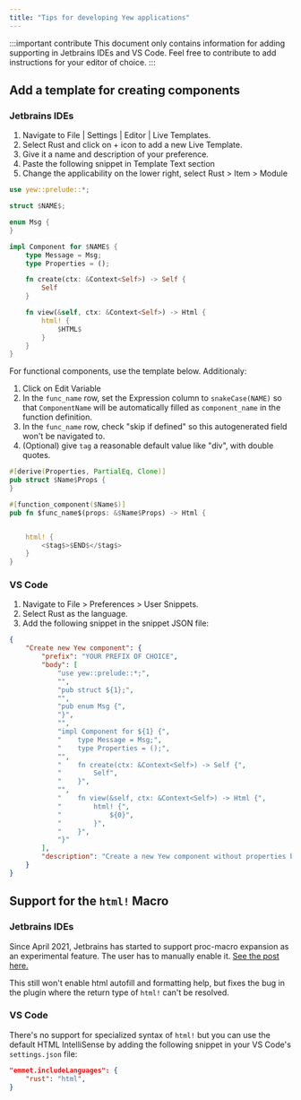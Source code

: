 ```yaml
---
title: "Tips for developing Yew applications"
---
```


:::important contribute
This document only contains information for adding supporting in Jetbrains IDEs and VS Code.
Feel free to contribute to add instructions for your editor of choice. 
:::

## Add a template for creating components

### Jetbrains IDEs

1. Navigate to File | Settings | Editor | Live Templates.
2. Select Rust and click on + icon to add a new Live Template.
3. Give it a name and description of your preference.
4. Paste the following snippet in Template Text section
5. Change the applicability on the lower right, select Rust > Item > Module
```rust ,ignore
use yew::prelude::*;

struct $NAME$;

enum Msg {
}

impl Component for $NAME$ {
    type Message = Msg;
    type Properties = ();

    fn create(ctx: &Context<Self>) -> Self {
        Self
    }

    fn view(&self, ctx: &Context<Self>) -> Html {
        html! {
            $HTML$
        }
    }
}
```

For functional components, use the template below. Additionaly: 

1. Click on Edit Variable
2. In the `func_name` row, set the Expression column to `snakeCase(NAME)` so that `ComponentName` will be automatically
filled as `component_name`
in the function definition.
3. In the `func_name` row, check "skip if defined" so this autogenerated field won't be navigated to.
4. (Optional) give `tag` a reasonable default value like "div", with double quotes. 

```rust ,ignore
#[derive(Properties, PartialEq, Clone)]
pub struct $Name$Props {
}

#[function_component($Name$)]
pub fn $func_name$(props: &$Name$Props) -> Html {


    html! {
        <$tag$>$END$</$tag$>
    }
}
```



### VS Code

1. Navigate to File > Preferences > User Snippets.
2. Select Rust as the language.
3. Add the following snippet in the snippet JSON file:

```json
{
	"Create new Yew component": {
		"prefix": "YOUR PREFIX OF CHOICE",
		"body": [
			"use yew::prelude::*;",
			"",
			"pub struct ${1};",
			"",
			"pub enum Msg {",
			"}",
			"",
			"impl Component for ${1} {",
			"    type Message = Msg;",
			"    type Properties = ();",
			"",
			"    fn create(ctx: &Context<Self>) -> Self {",
			"        Self",
			"    }",
			"",
			"    fn view(&self, ctx: &Context<Self>) -> Html {",
			"        html! {",
			"            ${0}",
			"        }",
			"    }",
			"}"
		],
		"description": "Create a new Yew component without properties but with a message enum"
	}
}

```

## Support for the `html!` Macro 

### Jetbrains IDEs



Since April 2021, Jetbrains has started to support proc-macro expansion as an experimental feature.
The user has to manually enable it.
[See the post here.](https://blog.jetbrains.com/rust/2021/04/08/intellij-rust-updates-for-2021-1/#proc-macros) 

This still won't enable html autofill and formatting help, but fixes the bug in the plugin where 
the return type of `html!` can't be resolved.

### VS Code

There's no support for specialized syntax of `html!` but you can use the default HTML IntelliSense by adding the following snippet in your VS Code's `settings.json` file:

```json
"emmet.includeLanguages": {
    "rust": "html",
}
```
